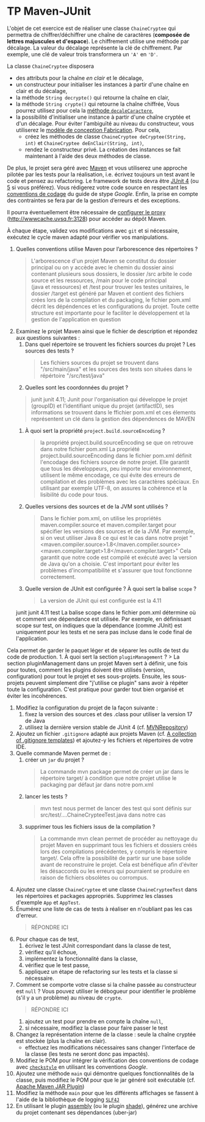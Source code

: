 # TP Maven-JUnit
L'objet de cet exercice est de réaliser une classe `ChaineCryptee` qui permettra de chiffrer/déchiffrer une chaîne de caractères (**composée de lettres majuscules et d'espace**).
Le chiffrement utilise une méthode par décalage.
La valeur du décalage représente la clé de chiffrement.
Par exemple, une clé de valeur trois transformera un `'A'` en `'D'`.

La classe `ChaineCryptee` disposera
* des attributs pour la chaîne *en clair* et le décalage,
* un constructeur pour initialiser les instances à partir d'une chaîne en clair et du décalage,
* la méthode `String decrypte()` qui retourne la chaîne en clair,
* la méthode `String crypte()` qui retourne la chaîne chiffrée,
Vous pourrez utilisez pour cela la [méthode `decaleCaractere`](https://gist.github.com/hal91190/4f3a0941e652e82a5e1c572834d97827),
* la possibilité d'initialiser une instance à partir d'une chaîne cryptée et d'un décalage.
Pour éviter l'ambiguïté au niveau du constructeur, vous utiliserez le [modèle de conception Fabrication](http://fr.wikipedia.org/wiki/Fabrique_%28patron_de_conception%29#Autres_avantages_et_variantes).
Pour cela,
    * créez les méthodes de classe `ChaineCryptee deCryptee(String, int)` et `ChaineCryptee deEnClair(String, int)`,
    * rendez le constructeur privé.
La création des instances se fait maintenant à l'aide des deux méthodes de classe.

De plus, le projet sera géré avec [Maven](https://maven.apache.org/) et vous utiliserez une approche pilotée par les tests pour la réalisation, i.e. écrivez toujours un test avant le code et pensez au refactoring.
Le framework de tests devra être [JUnit 4](https://junit.org/junit4/) (ou [5](https://junit.org/junit5/) si vous préférez).
Vous rédigerez votre code source en respectant les [conventions de codage](https://google.github.io/styleguide/javaguide.html) du guide de stype _Google_.
Enfin, la prise en compte des contraintes se fera par de la gestion d’erreurs et des exceptions.

Il pourra éventuellement être nécessaire de [configurer le proxy](http://maven.apache.org/guides/mini/guide-proxies.html) (http://wwwcache.uvsq.fr:3128) pour accéder au dépôt Maven.

À chaque étape, validez vos modifications avec `git` et si nécessaire, exécutez le cycle maven adapté pour vérifier vos manipulations.

1.  Quelles conventions utilise Maven pour l’arborescence des répertoires ?
    > L'arborescence d'un projet Maven se constitut du dossier principal ou on y accède avec le chemin du dossier
ainsi contenant plusieurs sous dossiers, le dossier /src arbite le code source et les ressources, /main pour le code principal  
    (java et ressources) et /test pour trouver les testes unitaires, le dossier /target est généré par Maven et contient des fichiers
crées lors de la compilation et du packaging, le fichier pom.xml décrit les dépéndences et les configurations du projet. Toute cette structure
est importante pour le faciliter le développement et la gestion de l'application en question
1.  Examinez le projet Maven ainsi que le fichier de description et répondez aux questions suivantes :
    1.  Dans quel répertoire se trouvent les fichiers sources du projet ? Les sources des tests ?
        > Les fichiers sources du projet se trouvent dans "/src/main/java" et les sources des tests son situées dans le répértoire 
"/src/test/java"
    1. Quelles sont les coordonnées du projet ?
    > <groupId>junit</groupId>
      <artifactId>junit</artifactId>
      <version>4.11</version>; Junit pour l'organisation qui développe le projet (groupID) et l'identifiant unique du projet (artifactID),
ses informations se trouvent dans le ffichier pom.xml et ces élements représentent un clé dans la gestion des dépendences de MAVEN
    1. À quoi sert la propriété `project.build.sourceEncoding` ?
        > la propriété project.build.sourceEncoding se que on retrouve dans notre fichier pom.xml La propriété project.build.sourceEncoding dans le fichier pom.xml définit l'encodage des fichiers source de notre projet. 
Elle garantit que tous les développeurs, peu importe leur environnement, utilisent le même encodage, ce qui évite des erreurs de compilation et des problèmes avec les caractères spéciaux. 
En utilisant par exemple UTF-8, on assures la cohérence et la lisibilité du code pour tous.
 
    1. Quelles versions des sources et de la JVM sont utilisés ?
        > Dans le fichier pom.xml, on utilise les propriétés maven.compiler.source et maven.compiler.target 
pour spécifier les versions des sources et de la JVM. Par exemple, si on veut utiliser Java 8 ce qui est le cas dans notre projet
"<maven.compiler.source>1.8</maven.compiler.source>
<maven.compiler.target>1.8</maven.compiler.target>" Cela garantit que notre code est compilé et exécuté avec la version de Java qu'on a choisie. 
C'est important pour éviter les problèmes d'incompatibilité et s'assurer que tout fonctionne correctement.
    1. Quelle version de JUnit est configurée ? À quoi sert la balise `scope` ?
        > La version de JUnit qui est configurée est la 4.11
    <dependency>
        <groupId>junit</groupId>
        <artifactId>junit</artifactId>
        <version>4.11</version>
        <scope>test</scope>
        </dependency>
       La balise scope dans le fichier pom.xml détermine où et comment une dépendance est utilisée. Par exemple, en définissant scope sur test, on indiques que la dépendance (comme JUnit) est uniquement pour les tests et ne sera pas incluse dans le code final de l'application. 
Cela permet de garder le paquet léger et de séparer les outils de test du code de production.
    1. À quoi sert la section `pluginManagement` ?
        > La section pluginManagement dans un projet Maven sert à définir, une fois pour toutes, comment les plugins doivent être utilisés (version, configuration) pour tout le projet et ses sous-projets. Ensuite, les sous-projets peuvent simplement dire "j'utilise ce plugin" sans avoir à répéter toute la configuration. C'est pratique pour garder tout bien organisé et éviter les incohérences.
1.  Modifiez la configuration du projet de la façon suivante :
    1.  fixez la version des sources et des .class pour utiliser la version 17 de Java
    1.  utilisez la dernière version stable de JUnit 4 (cf. [MVNRepository](https://mvnrepository.com/))
1.  Ajoutez un fichier `.gitignore` adapté aux projets Maven (cf. [A collection of .gitignore templates](https://github.com/github/gitignore)) et ajoutez-y les fichiers et répertoires de votre IDE.
1.  Quelle commande Maven permet de :
    1.  créer un `jar` du projet ?
        > La commande mvn package permet de créer un jar dans le répertoire target/ à condition que notre projet utilise le packaging par défaut jar dans notre pom.xml
    1. lancer les tests ?
        > mvn test nous permet de lancer des test qui sont définis sur src/test/....ChaineCrypteeTest.java dans notre cas 
    1. supprimer tous les fichiers issus de la compilation ?
        > La commande mvn clean permet de procéder au nettoyage du projet Maven en supprimant tous les fichiers et dossiers créés lors des compilations précédentes, y compris le répertoire target/. Cela offre la possibilité de partir sur une base solide avant de reconstruire le projet. Cela est bénéfique afin d'éviter les désaccords ou les erreurs qui pourraient se produire en raison de fichiers obsolètes ou corrompus.
1.  Ajoutez une classe `ChaineCryptee` et une classe `ChaineCrypteeTest` dans les répertoires et packages appropriés.
    Supprimez les classes d'exemple `App` et `AppTest`.
1.  Énumérez une liste de cas de tests à réaliser en n'oubliant pas les cas d'erreur.
    > RÉPONDRE ICI
1.  Pour chaque cas de test,
    1. écrivez le test JUnit correspondant dans la classe de test,
    1. vérifiez qu’il échoue,
    1. implémentez la fonctionnalité dans la classe,
    1. vérifiez que le test passe,
    1. appliquez un étape de refactoring sur les tests et la classe si nécessaire.
1.  Comment se comporte votre classe si la chaîne passée au constructeur est `null` ?
Vous pouvez utiliser le débogueur pour identifier le problème (s'il y a un problème) au niveau de `crypte`.
    > RÉPONDRE ICI
    1. ajoutez un test pour prendre en compte la chaîne `null`,
    1. si nécessaire, modifiez la classe pour faire passer le test
1. Changez la représentation interne de la classe : seule la chaîne cryptée est stockée (plus la chaîne en clair).
    * effectuez les modifications nécessaires sans changer l'interface de la classe (les tests ne seront donc pas impactés).
1.  Modifiez le POM pour intégrer la vérification des conventions de codage avec [`checkstyle`](http://maven.apache.org/plugins/maven-checkstyle-plugin/) en utilisant les conventions _Google_.
1.  Ajoutez une méthode `main` qui démontre quelques fonctionnalités de la classe, puis modifiez le POM pour que le jar généré soit exécutable (cf. [Apache Maven JAR Plugin](https://maven.apache.org/plugins/maven-jar-plugin/index.html))
1.  Modifiez la méthode `main` pour que les différents affichages se fassent à l'aide de la bibliothèque de logging [`SLF4J`](http://www.slf4j.org/)
1. En utilisant le plugin [assembly](https://maven.apache.org/plugins/maven-assembly-plugin/) (ou le plugin [shade](https://maven.apache.org/plugins/maven-shade-plugin/)), générez une archive du projet contenant ses dépendances (uber-jar)
